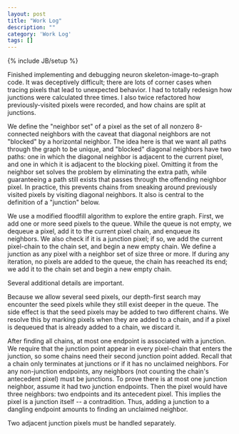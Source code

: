 ```yaml
---
layout: post
title: "Work Log"
description: ""
category: 'Work Log'
tags: []
---
```

{% include JB/setup %}

Finished implementing and debugging neuron skeleton-image-to-graph code.  It was deceptively difficult; there are lots of corner cases when tracing pixels that lead to unexpected behavior.  I had to totally redesign how junctions were calculated three times.  I also twice refactored how previously-visited pixels were recorded, and how chains are split at junctions.  

We define the "neighbor set" of a pixel as the set of all nonzero 8-connected neighbors with the caveat that diagonal neighbors are not "blocked" by a horizontal neighbor.  The idea here is that we want all paths through the graph to be unique, and "blocked" diagonal neighbors have two paths: one in which the diagonal neighbor is adjacent to the current pixel, and one in which it is adjacent to the blocking pixel.  Omitting it from the neighbor set solves the problem by eliminating the extra path, while guaranteeing a path still exists that passes through the offending neighbor pixel.  In practice, this prevents chains from sneaking around previously visited pixels by visiting diagonal neighbors.  It also is central to the definition of a "junction" below.

We use a modified floodfill algorithm to explore the entire graph.  First, we add one or more seed pixels to the queue.  While the queue is not empty, we dequeue a pixel, add it to the current pixel chain, and enqueue its neighbors.  We also check if it is a junction pixel; if so, we add the current pixel-chain to the chain set, and begin a new empty chain.  We define a junction as any pixel with a neighbor set of size three or more.  If during any iteration, no pixels are added to the queue, the chain has reeached its end; we add it to the chain set and begin a new empty chain.

Several additional details are important.  

Because we allow several seed pixels, our depth-first search may encounter the seed pixels while they still exist deeper in the queue.  The side effect is that the seed pixels may be added to two different chains.  We resolve this by marking pixels when they are added to a chain, and if a pixel is dequeued that is already added to a chain, we discard it.

After finding all chains, at most one endpoint is associated with a junction.  We require that the junction point appear in every pixel-chain that enters the junction, so some chains need their second junction point added.  Recall that a chain only terminates at junctions or if it has no unclaimed neighbors.  For any non-junction endpoints, any neighbors (not counting the chain's antecedent pixel) must be junctions.  To prove there is at most one junction neighbor, assume it had two junction endpoints.  Then the pixel would have three neighbors: two endpoints and its antecedent pixel. This implies the pixel is a junction itself -- a contradition.  Thus, adding a junction to a dangling endpoint amounts to finding an unclaimed neighbor.

Two adjacent junction pixels must be handled separately.
